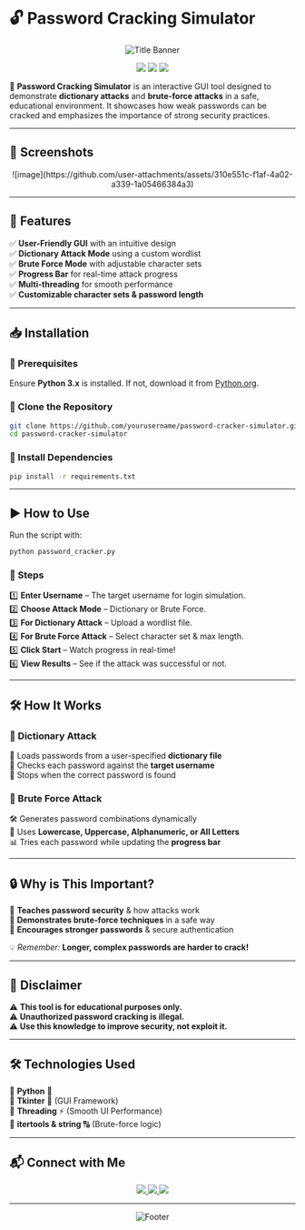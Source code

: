 # 🔓 Password Cracking Simulator  

<p align="center">
    <img src="https://capsule-render.vercel.app/api?type=waving&height=200&color=gradient&text=Password%20Cracking%20Simulator&fontAlignY=40&fontSize=40&fontColor=ffffff" alt="Title Banner"/>
</p>  

<p align="center">
    <img src="https://img.shields.io/badge/Made%20With-Python-blue?style=for-the-badge&logo=python&logoColor=white"/>
    <img src="https://img.shields.io/badge/Tkinter-GUI%20Framework-orange?style=for-the-badge"/>
    <img src="https://img.shields.io/badge/Multi--Threading-Supported-green?style=for-the-badge"/>
</p>

🚀 **Password Cracking Simulator** is an interactive GUI tool designed to demonstrate **dictionary attacks** and **brute-force attacks** in a safe, educational environment. It showcases how weak passwords can be cracked and emphasizes the importance of strong security practices.  

---

## 📸 Screenshots  
<p align="center">
    ![image](https://github.com/user-attachments/assets/310e551c-f1af-4a02-a339-1a05466384a3)

</p>  

---

## 🎯 Features  

✅ **User-Friendly GUI** with an intuitive design  
✅ **Dictionary Attack Mode** using a custom wordlist  
✅ **Brute Force Mode** with adjustable character sets  
✅ **Progress Bar** for real-time attack progress  
✅ **Multi-threading** for smooth performance  
✅ **Customizable character sets & password length**  

---

## 📥 Installation  

### 🔹 Prerequisites  
Ensure **Python 3.x** is installed. If not, download it from [Python.org](https://www.python.org/downloads/).  

### 🔹 Clone the Repository  
```bash
git clone https://github.com/yourusername/password-cracker-simulator.git
cd password-cracker-simulator
```

### 🔹 Install Dependencies  
```bash
pip install -r requirements.txt
```

---

## ▶️ How to Use  

Run the script with:  
```bash
python password_cracker.py
```

### 🔹 Steps  
1️⃣ **Enter Username** – The target username for login simulation.  
2️⃣ **Choose Attack Mode** – Dictionary or Brute Force.  
3️⃣ **For Dictionary Attack** – Upload a wordlist file.  
4️⃣ **For Brute Force Attack** – Select character set & max length.  
5️⃣ **Click Start** – Watch progress in real-time!  
6️⃣ **View Results** – See if the attack was successful or not.  

---

## 🛠️ How It Works  

### 🔹 Dictionary Attack  
📖 Loads passwords from a user-specified **dictionary file**  
🔎 Checks each password against the **target username**  
🎯 Stops when the correct password is found  

### 🔹 Brute Force Attack  
🛠️ Generates password combinations dynamically  
🔢 Uses **Lowercase, Uppercase, Alphanumeric, or All Letters**  
📊 Tries each password while updating the **progress bar**  

---

## 🔒 Why is This Important?  

🔹 **Teaches password security** & how attacks work  
🔹 **Demonstrates brute-force techniques** in a safe way  
🔹 **Encourages stronger passwords** & secure authentication  

💡 *Remember:* **Longer, complex passwords are harder to crack!**  

---

## 🚨 Disclaimer  

⚠️ **This tool is for educational purposes only.**  
⚠️ **Unauthorized password cracking is illegal.**  
⚠️ **Use this knowledge to improve security, not exploit it.**  

---

## 🛠️ Technologies Used  

🔹 **Python** 🐍  
🔹 **Tkinter** 🎨 (GUI Framework)  
🔹 **Threading** ⚡ (Smooth UI Performance)  
🔹 **itertools & string** 🔠 (Brute-force logic)  

---

## 📬 Connect with Me  

<p align="center">
    <a href="mailto:ahmedxghazal@gmail.com">
        <img src="https://img.shields.io/badge/Email-Contact%20Me-red?style=for-the-badge&logo=gmail&logoColor=white"/>
    </a>
    <a href="https://www.linkedin.com/in/ahmedghaza1" target="_blank">
        <img src="https://img.shields.io/badge/LinkedIn-Connect-blue?style=for-the-badge&logo=linkedin&logoColor=white"/>
    </a>
    <a href="https://tryhackme.com/p/ghaza1" target="_blank">
        <img src="https://img.shields.io/badge/TryHackMe-Profile-green?style=for-the-badge&logo=tryhackme&logoColor=white"/>
    </a>
</p>  

---

<p align="center">
    <img src="https://capsule-render.vercel.app/api?type=waving&height=150&color=gradient&section=footer" alt="Footer">
</p>  
